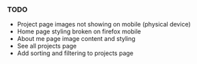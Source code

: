 ### TODO
- Project page images not showing on mobile (physical device)
- Home page styling broken on firefox mobile
- About me page image content and styling
- See all projects page
- Add sorting and filtering to projects page

